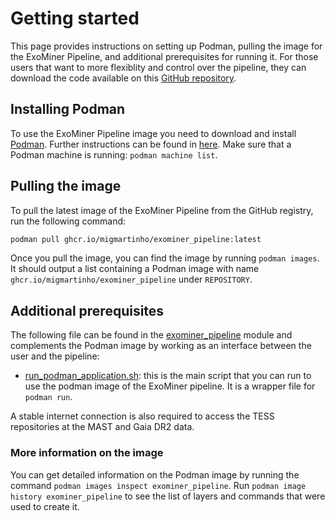 # Getting started

This page provides instructions on setting up Podman, pulling the image for the ExoMiner Pipeline, and additional 
prerequisites for running it. For those users that want to more flexiblity and control over the pipeline, they can download the code available on this [GitHub repository](https://github.com/nasa/Exominer/tree/main).

## Installing Podman

To use the ExoMiner Pipeline image you need to download and install [Podman](https://podman.io). Further instructions can be found in 
[here](https://podman.io/docs/installation). Make sure that a Podman machine is running: ```podman machine list```.

## Pulling the image

To pull the latest image of the ExoMiner Pipeline from the GitHub registry, run the following command:

```bash
podman pull ghcr.io/migmartinho/exominer_pipeline:latest
```

Once you pull the image, you can find the image by running ```podman images```. It should output a list containing a 
Podman image with name `ghcr.io/migmartinho/exominer_pipeline` under `REPOSITORY`.

## Additional prerequisites

The following file can be found in the [exominer_pipeline](/exominer_pipeline/) module and complements the Podman image by working as 
an interface between the user and the pipeline:

- [run_podman_application.sh](/exominer_pipeline/run_podman_application.sh): this is the main script that you can run to use the podman image of the ExoMiner 
pipeline. It is a wrapper file for `podman run`.

A stable internet connection is also required to access the TESS repositories at the MAST and Gaia DR2 data.

### More information on the image

You can get detailed information on the Podman image by running the command 
```podman images inspect exominer_pipeline```. Run ```podman image history exominer_pipeline``` to see the list of 
layers and commands that were used to create it.